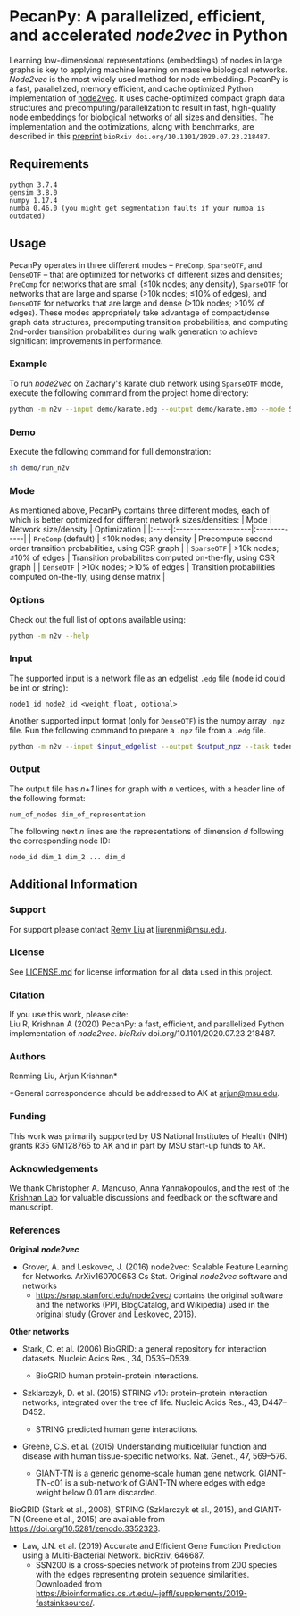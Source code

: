 # PecanPy: A parallelized, efficient, and accelerated _node2vec_ in Python

Learning low-dimensional representations (embeddings) of nodes in large graphs is key to applying machine learning on massive biological networks. _Node2vec_ is the most widely used method for node embedding. PecanPy is a fast, parallelized, memory efficient, and cache optimized Python implementation of [node2vec](https://github.com/aditya-grover/node2vec). It uses cache-optimized compact graph data structures and precomputing/parallelization to result in fast, high-quality node embeddings for biological networks of all sizes and densities. The implementation and the optimizations, along with benchmarks, are described in this [preprint](https://doi.org/10.1101/2020.07.23.218487) `bioRxiv doi.org/10.1101/2020.07.23.218487`.

## Requirements

```
python 3.7.4
gensim 3.8.0
numpy 1.17.4
numba 0.46.0 (you might get segmentation faults if your numba is outdated)
```

## Usage

PecanPy operates in three different modes – `PreComp`, `SparseOTF`, and `DenseOTF` – that are optimized for networks of different sizes and densities; `PreComp` for networks that are small (≤10k nodes; any density), `SparseOTF` for networks that are large and sparse (>10k nodes; ≤10% of edges), and `DenseOTF` for networks that are large and dense (>10k nodes; >10% of edges). These modes appropriately take advantage of compact/dense graph data structures, precomputing transition probabilities, and computing 2nd-order transition probabilities during walk generation to achieve significant improvements in performance.

### Example

To run *node2vec* on Zachary's karate club network using `SparseOTF` mode, execute the following command from the project home directory:

```bash
python -m n2v --input demo/karate.edg --output demo/karate.emb --mode SparseOTF
```

### Demo

Execute the following command for full demonstration:

```bash
sh demo/run_n2v
```

### Mode

As mentioned above, PecanPy contains three different modes, each of which is better optimized for different network sizes/densities:
| Mode | Network size/density | Optimization |
|:-----|:---------------------|:-------------|
| `PreComp` (default) | ≤10k nodes; any density | Precompute second order transition probabilities, using CSR graph |
| `SparseOTF` | >10k nodes; ≤10% of edges | Transition probabilites computed on-the-fly, using CSR graph |
| `DenseOTF` | >10k nodes; >10% of edges | Transition probabilities computed on-the-fly, using dense matrix |

### Options

Check out the full list of options available using:
```bash
python -m n2v --help
```

### Input

The supported input is a network file as an edgelist `.edg` file (node id could be int or string):

```
node1_id node2_id <weight_float, optional>
```

Another supported input format (only for `DenseOTF`) is the numpy array `.npz` file. Run the following command to prepare a `.npz` file from a `.edg` file.

```bash
python -m n2v --input $input_edgelist --output $output_npz --task todense
```

### Output

The output file has *n+1* lines for graph with *n* vertices, with a header line of the following format:

```
num_of_nodes dim_of_representation
```

The following  next *n* lines are the representations of dimension *d* following the corresponding node ID:

```
node_id dim_1 dim_2 ... dim_d
```

## Additional Information
### Support
For support please contact [Remy Liu](https://twitter.com/RemyLau3) at liurenmi@msu.edu.

### License
See [LICENSE.md](https://github.com/krishnanlab/pecanpy/blob/master/LICENSE.md) for license information for all data used in this project.

### Citation
If you use this work, please cite:  
Liu R, Krishnan A (2020) PecanPy: a fast, efficient, and parallelized Python implementation of _node2vec_. _bioRxiv_ doi.org/10.1101/2020.07.23.218487.

### Authors
Renming Liu, Arjun Krishnan*

*General correspondence should be addressed to AK at arjun@msu.edu.

### Funding
This work was primarily supported by US National Institutes of Health (NIH) grants R35 GM128765 to AK and in part by MSU start-up funds to AK.

### Acknowledgements
We thank Christopher A. Mancuso, Anna Yannakopoulos, and the rest of the [Krishnan Lab](https://www.thekrishnanlab.org) for valuable discussions and feedback on the software and manuscript.

### References

**Original _node2vec_**
* Grover, A. and Leskovec, J. (2016) node2vec: Scalable Feature Learning for Networks. ArXiv160700653 Cs Stat.
Original _node2vec_ software and networks
  * https://snap.stanford.edu/node2vec/ contains the original software and the networks (PPI, BlogCatalog, and Wikipedia) used in the original study (Grover and Leskovec, 2016).

**Other networks**
* Stark, C. et al. (2006) BioGRID: a general repository for interaction datasets. Nucleic Acids Res., 34, D535–D539.
  * BioGRID human protein-protein interactions.

* Szklarczyk, D. et al. (2015) STRING v10: protein–protein interaction networks, integrated over the tree of life. Nucleic Acids Res., 43, D447–D452.
  * STRING predicted human gene interactions.

* Greene, C.S. et al. (2015) Understanding multicellular function and disease with human tissue-specific networks. Nat. Genet., 47, 569–576.
  * GIANT-TN is a generic genome-scale human gene network. GIANT-TN-c01 is a sub-network of GIANT-TN where edges with edge weight below 0.01 are discarded.

BioGRID (Stark et al., 2006), STRING (Szklarczyk et al., 2015), and GIANT-TN (Greene et al., 2015) are available from https://doi.org/10.5281/zenodo.3352323.

* Law, J.N. et al. (2019) Accurate and Efficient Gene Function Prediction using a Multi-Bacterial Network. bioRxiv, 646687.
  * SSN200 is a cross-species network of proteins from 200 species with the edges representing protein sequence similarities. Downloaded from https://bioinformatics.cs.vt.edu/~jeffl/supplements/2019-fastsinksource/.
